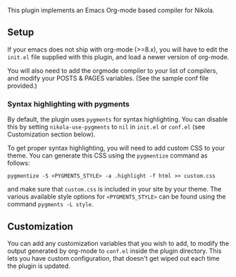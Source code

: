 This plugin implements an Emacs Org-mode based compiler for Nikola.

## Setup

If your emacs does not ship with org-mode (>=8.x), you will have to edit the
`init.el` file supplied with this plugin, and load a newer version of org-mode.

You will also need to add the orgmode compiler to your list of compilers, and
modify your POSTS & PAGES variables.  (See the sample conf file provided.)

### Syntax highlighting with pygments

By default, the plugin uses `pygments` for syntax highlighting. You can disable
this by setting `nikola-use-pygments` to `nil` in `init.el` or `conf.el` (see
Customization section below).

To get proper syntax highlighting, you will need to add custom CSS to your
theme. You can generate this CSS using the `pygmentize` command as follows:

    pygmentize -S <PYGMENTS_STYLE> -a .highlight -f html >> custom.css

and make sure that `custom.css` is included in your site by your
theme. The various available style options for `<PYGMENTS_STYLE>` can be found
using the command `pygments -L style`.

## Customization

You can add any customization variables that you wish to add, to modify the
output generated by org-mode to `conf.el` inside the plugin directory.  This
lets you have custom configuration, that doesn't get wiped out each time the
plugin is updated.
